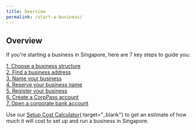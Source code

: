 ```yaml
---
title: Overview
permalink: /start-a-business/
---
```


## Overview

If you're starting a business in Singapore, here are 7 key steps to guide you:

[1. Choose a business structure](/start-a-business/choose-a-business-structure/)<br>
[2. Find a business address](/start-a-business/finding-a-business-address/)<br>
[3. Name your business](/start-a-business/reserve-your-business-name/)<br>
[4. Reserve your business name](/start-a-business/reserve-your-business-name/)<br>
[5. Register your business](/start-a-business/register-your-business/)<br>
[6. Create a CorpPass account](/start-a-business/get-a-corppass-account/)<br>
[7. Open a corporate bank account](/start-a-business/get-a-corporate-bank-account/)

Use our [Setup Cost Calculator](https://www.edb.gov.sg/en/setting-up-in-singapore/setup-cost-calculator.html){:target="_blank"} to get an estimate of how much it will cost to set up and run a business in Singapore.